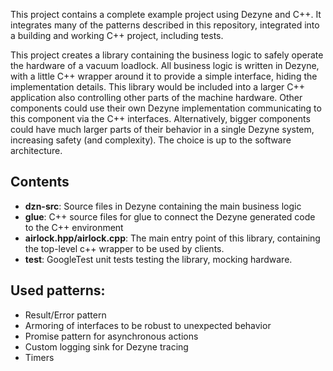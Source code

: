 This project contains a complete example project using Dezyne and C++. It integrates many of the patterns described in this repository, integrated into a building and working C++ project, including tests.

This project creates a library containing the business logic to safely operate the hardware of a vacuum loadlock. All business logic is written in Dezyne, with a little C++ wrapper around it to provide a simple interface, hiding the implementation details. This library would be included into a larger C++ application also controlling other parts of the machine hardware. Other components could use their own Dezyne implementation communicating to this component via the C++ interfaces. Alternatively, bigger components could have much larger parts of their behavior in a single Dezyne system, increasing safety (and complexity). The choice is up to the software architecture.

## Contents

* **dzn-src**: Source files in Dezyne containing the main business logic
* **glue**: C++ source files for glue to connect the Dezyne generated code to the C++ environment
* **airlock.hpp/airlock.cpp**: The main entry point of this library, containing the top-level c++ wrapper to be used by clients.
* **test**: GoogleTest unit tests testing the library, mocking hardware.

## Used patterns:

* Result/Error pattern
* Armoring of interfaces to be robust to unexpected behavior
* Promise pattern for asynchronous actions
* Custom logging sink for Dezyne tracing
* Timers
